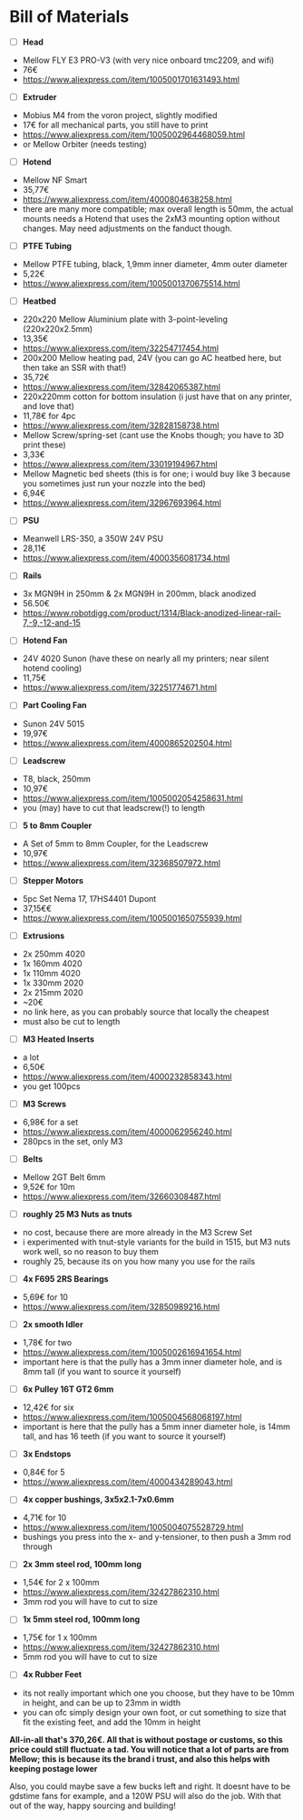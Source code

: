 # Bill of Materials

- [ ]  **Head**
  - Mellow FLY E3 PRO-V3 (with very nice onboard tmc2209, and wifi)
  - 76€
  - https://www.aliexpress.com/item/1005001701631493.html

- [ ]  **Extruder**
  - Mobius M4 from the voron project, slightly modified
  - 17€ for all mechanical parts, you still have to print
  - https://www.aliexpress.com/item/1005002964468059.html
  - or Mellow Orbiter (needs testing)

- [ ]  **Hotend**
  - Mellow NF Smart
  - 35,77€
  - https://www.aliexpress.com/item/4000804638258.html
  - there are many more compatible; max overall length is 50mm, the actual mounts needs a Hotend that uses the 2xM3 mounting option without changes. May need adjustments on the fanduct though.

- [ ]  **PTFE Tubing**
  - Mellow PTFE tubing, black, 1,9mm inner diameter, 4mm outer diameter
  - 5,22€
  - https://www.aliexpress.com/item/1005001370675514.html

- [ ]  **Heatbed**
  - 220x220 Mellow Aluminium plate with 3-point-leveling (220x220x2.5mm)
  - 13,35€
  - https://www.aliexpress.com/item/32254717454.html
  - 200x200 Mellow heating pad, 24V (you can go AC heatbed here, but then take an SSR with that!)
  - 35,72€
  - https://www.aliexpress.com/item/32842065387.html
  - 220x220mm cotton for bottom insulation (i just have that on any printer, and love that)
  - 11,78€ for 4pc
  - https://www.aliexpress.com/item/32828158738.html
  - Mellow Screw/spring-set (cant use the Knobs though; you have to 3D print these)
  - 3,33€
  - https://www.aliexpress.com/item/33019194967.html
  - Mellow Magnetic bed sheets (this is for one; i would buy like 3 because you sometimes just run your nozzle into the bed)
  - 6,94€
  - https://www.aliexpress.com/item/32967693964.html

- [ ]  **PSU**
  - Meanwell LRS-350, a 350W 24V PSU
  - 28,11€
  - https://www.aliexpress.com/item/4000356081734.html

- [ ]  **Rails**
  - 3x MGN9H in 250mm & 2x MGN9H in 200mm, black anodized
  - 56.50€
  - https://www.robotdigg.com/product/1314/Black-anodized-linear-rail-7,-9,-12-and-15

- [ ]  **Hotend Fan**
  - 24V 4020 Sunon (have these on nearly all my printers; near silent hotend cooling)
  - 11,75€
  - https://www.aliexpress.com/item/32251774671.html

- [ ]  **Part Cooling Fan**
  - Sunon 24V 5015
  - 19,97€
  - https://www.aliexpress.com/item/4000865202504.html

- [ ]  **Leadscrew**
  - T8, black, 250mm
  - 10,97€
  - https://www.aliexpress.com/item/1005002054258631.html
  - you (may) have to cut that leadscrew(!) to length

- [ ]  **5 to 8mm Coupler**
  - A Set of 5mm to 8mm Coupler, for the Leadscrew
  - 10,97€
  - https://www.aliexpress.com/item/32368507972.html

- [ ]  **Stepper Motors**
  - 5pc Set Nema 17, 17HS4401 Dupont
  - 37,15€€
  - https://www.aliexpress.com/item/1005001650755939.html

- [ ]  **Extrusions**
  - 2x 250mm 4020
  - 1x 160mm 4020
  - 1x 110mm 4020
  - 1x 330mm 2020
  - 2x 215mm 2020
  - ~20€
  - no link here, as you can probably source that locally the cheapest
  - must also be cut to length

- [ ]  **M3 Heated Inserts**
  - a lot
  - 6,50€
  - https://www.aliexpress.com/item/4000232858343.html
  - you get 100pcs

- [ ]  **M3 Screws** 
  - 6,98€ for a set
  - https://www.aliexpress.com/item/4000062956240.html
  - 280pcs in the set, only M3

- [ ]  **Belts** 
  - Mellow 2GT Belt 6mm
  - 9,52€ for 10m
  - https://www.aliexpress.com/item/32660308487.html

- [ ]  **roughly 25 M3 Nuts as tnuts** 
  - no cost, because there are more already in the M3 Screw Set
  - i experimented with tnut-style variants for the build in 1515, but M3 nuts work well, so no reason to buy them
  - roughly 25, because its on you how many you use for the rails

- [ ]  **4x F695 2RS Bearings** 
  - 5,69€ for 10
  - https://www.aliexpress.com/item/32850989216.html

- [ ]  **2x smooth Idler** 
  - 1,78€ for two
  - https://www.aliexpress.com/item/1005002616941654.html
  - important here is that the pully has a 3mm inner diameter hole, and is 8mm tall (if you want to source it yourself)

- [ ]  **6x Pulley 16T GT2 6mm** 
  - 12,42€ for six
  - https://www.aliexpress.com/item/1005004568068197.html
  - important is here that the pully has a 5mm inner diameter hole, is 14mm tall, and has 16 teeth (if you want to source it yourself)

- [ ]  **3x Endstops** 
  - 0,84€ for 5
  - https://www.aliexpress.com/item/4000434289043.html

- [ ]  **4x copper bushings, 3x5x2.1-7x0.6mm** 
  - 4,71€ for 10
  - https://www.aliexpress.com/item/1005004075528729.html
  - bushings you press into the x- and y-tensioner, to then push a 3mm rod through

- [ ]  **2x 3mm steel rod, 100mm long** 
  - 1,54€ for 2 x 100mm
  - https://www.aliexpress.com/item/32427862310.html
  - 3mm rod you will have to cut to size

- [ ]  **1x 5mm steel rod, 100mm long** 
  - 1,75€ for 1 x 100mm
  - https://www.aliexpress.com/item/32427862310.html
  - 5mm rod you will have to cut to size

- [ ]  **4x Rubber Feet** 
  - its not really important which one you choose, but they have to be 10mm in height, and can be up to 23mm in width
  - you can ofc simply design your own foot, or cut something to size that fit the existing feet, and add the 10mm in height

**All-in-all that's 370,26€. All that is without postage or customs, so this
price could still fluctuate a tad. You will notice that a lot of parts are from Mellow; this is because its the brand i trust, and also this helps with keeping postage lower**

Also, you could maybe save a few bucks left and right. It doesnt have to be
gdstime fans for example, and a 120W PSU will also do the job.  With that out
of the way, happy sourcing and building!
